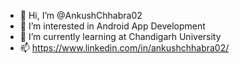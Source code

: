 - 👋 Hi, I’m @AnkushChhabra02
- 👀 I’m interested in Android App Development
- 🌱 I’m currently learning at Chandigarh University
- 📫 https://www.linkedin.com/in/ankushchhabra02/

<!---
AnkushChhabra02/AnkushChhabra02 is a ✨ special ✨ repository because its `README.md` (this file) appears on your GitHub profile.
You can click the Preview link to take a look at your changes.
--->
